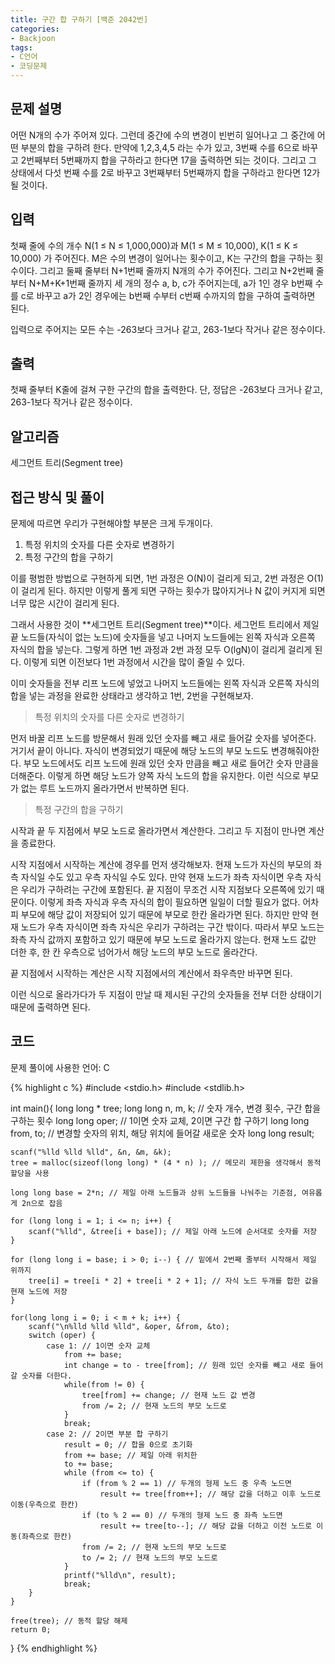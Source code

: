 ```yaml
---
title: 구간 합 구하기 [백준 2042번]
categories:
- Backjoon
tags:
- C언어
- 코딩문제
---
```


## 문제 설명

어떤 N개의 수가 주어져 있다. 그런데 중간에 수의 변경이 빈번히 일어나고 그 중간에 어떤 부분의 합을 구하려 한다. 만약에 1,2,3,4,5 라는 수가 있고, 3번째 수를 6으로 바꾸고 2번째부터 5번째까지 합을 구하라고 한다면 17을 출력하면 되는 것이다. 그리고 그 상태에서 다섯 번째 수를 2로 바꾸고 3번째부터 5번째까지 합을 구하라고 한다면 12가 될 것이다.

## 입력

첫째 줄에 수의 개수 N(1 ≤ N ≤ 1,000,000)과 M(1 ≤ M ≤ 10,000), K(1 ≤ K ≤ 10,000) 가 주어진다. M은 수의 변경이 일어나는 횟수이고, K는 구간의 합을 구하는 횟수이다. 그리고 둘째 줄부터 N+1번째 줄까지 N개의 수가 주어진다. 그리고 N+2번째 줄부터 N+M+K+1번째 줄까지 세 개의 정수 a, b, c가 주어지는데, a가 1인 경우 b번째 수를 c로 바꾸고 a가 2인 경우에는 b번째 수부터 c번째 수까지의 합을 구하여 출력하면 된다.

입력으로 주어지는 모든 수는 -263보다 크거나 같고, 263-1보다 작거나 같은 정수이다.

## 출력

첫째 줄부터 K줄에 걸쳐 구한 구간의 합을 출력한다. 단, 정답은 -263보다 크거나 같고, 263-1보다 작거나 같은 정수이다.

## 알고리즘

세그먼트 트리(Segment tree)

## 접근 방식 및 풀이

문제에 따르면 우리가 구현해야할 부분은 크게 두개이다.

1. 특정 위치의 숫자를 다른 숫자로 변경하기
2. 특정 구간의 합을 구하기

이를 평범한 방법으로 구현하게 되면, 1번 과정은 O(N)이 걸리게 되고, 2번 과정은 O(1)이 걸리게 된다. 하지만 이렇게 풀게 되면 구하는 횟수가 많아지거나 N 값이 커지게 되면 너무 많은 시간이 걸리게 된다.

그래서 사용한 것이 **세그먼트 트리(Segment tree)**이다. 세그먼트 트리에서 제일 끝 노드들(자식이 없는 노드)에 숫자들을 넣고 나머지 노드들에는 왼쪽 자식과 오른쪽 자식의 합을 넣는다. 그렇게 하면 1번 과정과 2번 과정 모두 O(lgN)이 걸리게 걸리게 된다. 이렇게 되면 이전보다 1번 과정에서 시간을 많이 줄일 수 있다.

이미 숫자들을 전부 리프 노드에 넣었고 나머지 노드들에는 왼쪽 자식과 오른쪽 자식의 합을 넣는 과정을 완료한 상태라고 생각하고 1번, 2번을 구현해보자.

> 특정 위치의 숫자를 다른 숫자로 변경하기

먼저 바꿀 리프 노드를 방문해서 원래 있던 숫자를 빼고 새로 들어갈 숫자를 넣어준다. 거기서 끝이 아니다. 자식이 변경되었기 때문에 해당 노드의 부모 노드도 변경해줘야한다. 부모 노드에서도 리프 노드에 원래 있던 숫자 만큼을 빼고 새로 들어간 숫자 만큼을 더해준다. 이렇게 하면 해당 노드가 양쪽 자식 노드의 합을 유지한다. 이런 식으로 부모가 없는 루트 노드까지 올라가면서 반복하면 된다.

> 특정 구간의 합을 구하기

시작과 끝 두 지점에서 부모 노드로 올라가면서 계산한다. 그리고 두 지점이 만나면 계산을 종료한다.

시작 지점에서 시작하는 계산에 경우를 먼저 생각해보자. 현재 노드가 자신의 부모의 좌측 자식일 수도 있고 우측 자식일 수도 있다.
만약 현재 노드가 좌측 자식이면 우측 자식은 우리가 구하려는 구간에 포함된다. 끝 지점이 무조건 시작 지점보다 오른쪽에 있기 때문이다. 이렇게 좌측 자식과 우측 자식의 합이 필요하면 일일이 더할 필요가 없다. 어차피 부모에 해당 값이 저장되어 있기 때문에 부모로 한칸 올라가면 된다.
하지만 만약 현재 노드가 우측 자식이면 좌측 자식은 우리가 구하려는 구간 밖이다. 따라서 부모 노드는 좌측 자식 값까지 포함하고 있기 때문에 부모 노드로 올라가지 않는다. 현재 노드 값만 더한 후, 한 칸 우측으로 넘어가서 해당 노드의 부모 노드로 올라간다.

끝 지점에서 시작하는 계산은 시작 지점에서의 계산에서 좌우측만 바꾸면 된다.

이런 식으로 올라가다가 두 지점이 만날 때 제시된 구간의 숫자들을 전부 더한 상태이기 때문에 출력하면 된다.

## 코드
문제 풀이에 사용한 언어: C

{% highlight c %}
#include <stdio.h>
#include <stdlib.h>

int
main(){
    long long * tree;
    long long n, m, k; // 숫자 개수, 변경 횟수, 구간 합을 구하는 횟수
    long long oper; // 1이면 숫자 교체, 2이면 구간 합 구하기
    long long from, to; // 변경할 숫자의 위치, 해당 위치에 들어갈 새로운 숫자
    long long result;

    scanf("%lld %lld %lld", &n, &m, &k);
    tree = malloc(sizeof(long long) * (4 * n) ); // 메모리 제한을 생각해서 동적 할당을 사용
    
    long long base = 2*n; // 제일 아래 노드들과 상위 노드들을 나눠주는 기준점, 여유롭게 2n으로 잡음
    
    for (long long i = 1; i <= n; i++) {
        scanf("%lld", &tree[i + base]); // 제일 아래 노드에 순서대로 숫자를 저장
    }
    
    for (long long i = base; i > 0; i--) { // 밑에서 2번째 줄부터 시작해서 제일 위까지
        tree[i] = tree[i * 2] + tree[i * 2 + 1]; // 자식 노드 두개를 합한 값을 현재 노드에 저장
    }
    
    for(long long i = 0; i < m + k; i++) {
        scanf("\n%lld %lld %lld", &oper, &from, &to);
        switch (oper) {
            case 1: // 1이면 숫자 교체
                from += base;
                int change = to - tree[from]; // 원래 있던 숫자를 빼고 새로 들어갈 숫자를 더한다.
                while(from != 0) {
                    tree[from] += change; // 현재 노드 값 변경
                    from /= 2; // 현재 노드의 부모 노드로
                }
                break;
            case 2: // 2이면 부분 합 구하기
                result = 0; // 합을 0으로 초기화
                from += base; // 제일 아래 위치한
                to += base;
                while (from <= to) {
                    if (from % 2 == 1) // 두개의 형제 노드 중 우측 노드면
                        result += tree[from++]; // 해당 값을 더하고 이후 노드로 이동(우측으로 한칸)
                    if (to % 2 == 0) // 두개의 형제 노드 중 좌측 노드면
                        result += tree[to--]; // 해당 값을 더하고 이전 노드로 이동(좌측으로 한칸)
                    from /= 2; // 현재 노드의 부모 노드로
                    to /= 2; // 현재 노드의 부모 노드로
                }
                printf("%lld\n", result);
                break;
        }
    }
    
    free(tree); // 동적 할당 해제
    return 0;
}
{% endhighlight %}
